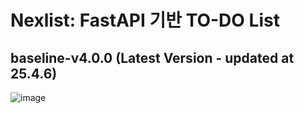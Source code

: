 # Nexlist: FastAPI 기반 TO-DO List
## baseline-v4.0.0 (Latest Version - updated at 25.4.6)
![image](https://github.com/user-attachments/assets/7eed924d-ca6e-45d2-83b2-c7e4f3dd52a2)
